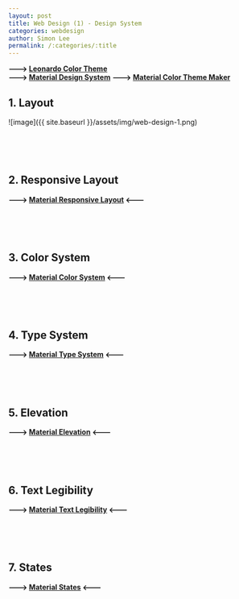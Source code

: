 ```yaml
---
layout: post
title: Web Design (1) - Design System
categories: webdesign
author: Simon Lee
permalink: /:categories/:title
---
```


<strong>---> [Leonardo Color Theme][leonardo]</strong>  
<strong>---> [Material Design System][material]</strong>
<strong>---> [Material Color Theme Maker][material-colortool]</strong>

## 1. Layout

![image]({{ site.baseurl }}/assets/img/web-design-1.png)

<br>
<br>
<br>

## 2. Responsive Layout

<strong>---> [Material Responsive Layout][material-responsive] <---</strong>

<br>
<br>
<br>

## 3. Color System

<strong>---> [Material Color System][material-color-system] <---</strong>

<br>
<br>
<br>

## 4. Type System

<strong>---> [Material Type System][material-type-system] <---</strong>

<br>
<br>
<br>

## 5. Elevation

<strong>---> [Material Elevation][material-elevation] <---</strong>

<br>
<br>
<br>

## 6. Text Legibility

<strong>---> [Material Text Legibility][material-legibility] <---</strong>

<br>
<br>
<br>

## 7. States

<strong>---> [Material States][material-states] <---</strong>

<br>
<br>
<br>

[leonardo]: https://leonardocolor.io/?colorKeys=%236fa7ff&base=ffffff&ratios=3%2C4.5&mode=CAM02
[material]: https://material.io/design
[material-colortool]: https://material.io/resources/color/#!/?view.left=0&view.right=0
[material-legibility]: https://material.io/design/color/text-legibility.html#legibility-standards
[material-states]: https://material.io/design/interaction/states.html#anatomy
[material-elevation]: https://material.io/design/environment/elevation.html
[material-type-system]: https://material.io/design/typography/the-type-system.html#type-scale
[material-color-system]: https://material.io/design/color/the-color-system.html#color-usage-and-palettes
[material-responsive]: https://material.io/design/layout/responsive-layout-grid.html#columns-gutters-and-margins
